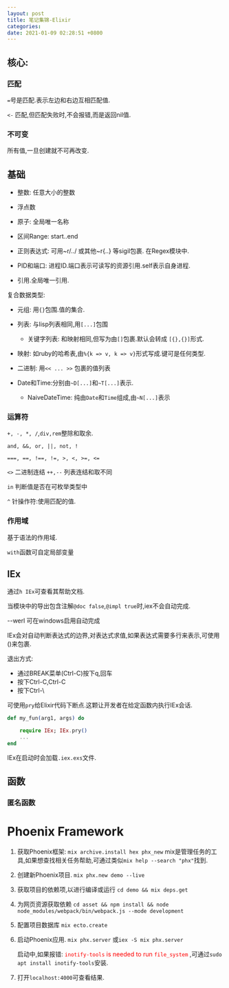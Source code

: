 ```yaml
---
layout: post
title: 笔记集锦-Elixir
categories: 
date: 2021-01-09 02:28:51 +0800
---
```


## 核心:
###  匹配
`=`号是匹配.表示左边和右边互相匹配值.

`<-` 匹配,但匹配失败时,不会报错,而是返回nil值.

### 不可变
所有值,一旦创建就不可再改变.

## 基础
- 整数: 任意大小的整数
- 浮点数
- 原子: 全局唯一名称


- 区间Range: start..end
- 正则表达式: 可用~r/../ 或其他~r{..} 等sigil包裹. 在Regex模块中.

- PID和端口: 进程ID.端口表示可读写的资源引用.self表示自身进程.
- 引用.全局唯一引用.

复合数据类型:
- 元组: 用`{}`包围.值的集合.
- 列表: 与lisp列表相同,用`[...]`包围
    - 关键字列表: 和映射相同,但写为由`[]`包裹.默认会转成 `[{},{}]`形式.
- 映射: 如ruby的哈希表,由`%{k => v, k => v}`形式写成.键可是任何类型.
- 二进制: 用`<< ... >>` 包裹的值列表

- Date和Time:分别由`~D[...]`和`~T[...]`表示.
    - NaiveDateTime: 纯由`Date`和`Time`组成,由`~N[...]`表示

### 运算符
`+, -, *, /`,`div,rem`整除和取余.

`and, &&, or, ||, not, !`

`===, ==, !==, !=, >, <, >=, <=`

`<>` 二进制连结
`++,--` 列表连结和取不同

`in` 判断值是否在可枚举类型中

`^` 针操作符:使用匹配的值.

### 作用域
基于语法的作用域.

`with`函数可自定局部变量


## IEx
通过`h IEx`可查看其帮助文档.

当模块中的导出包含注解`@doc false`,`@impl true`时,iex不会自动完成.

--werl 可在windows启用自动完成

IEx会对自动判断表达式的边界,对表达式求值,如果表达式需要多行来表示,可使用()来包裹.

退出方式:
- 通过BREAK菜单(Ctrl-C)按下q,回车
- 按下Ctrl-C,Ctrl-C
- 按下Ctrl-\

可使用`pry`给Elixir代码下断点.这颗让开发者在给定函数内执行IEx会话.
```elixir
def my_fun(arg1, args) do

    require IEx; IEx.pry()
    ...
end 

```

IEx在启动时会加载`.iex.exs`文件.

## 函数
### 匿名函数



# Phoenix Framework
1. 获取Phoenix框架:
    `mix archive.install hex phx_new`
    mix是管理任务的工具,如果想查找相关任务帮助,可通过类似`mix help --search "phx"`找到.

2. 创建新Phoenix项目.
    `mix phx.new demo --live`

3. 获取项目的依赖项,以进行编译或运行 
    `cd demo && mix deps.get`

4. 为网页资源获取依赖 
    `cd asset && npm install && node node_modules/webpack/bin/webpack.js --mode development`

5. 配置项目数据库
    `mix ecto.create`

6. 启动Phoenix应用.
    `mix phx.server` 或`iex -S mix phx.server`

    启动中,如果报错:<font color=red> `inotify-tools` is needed to run `file_system` </font>,可通过`sudo apt install inotify-tools`安装.

7. 打开`localhost:4000`可查看结果.